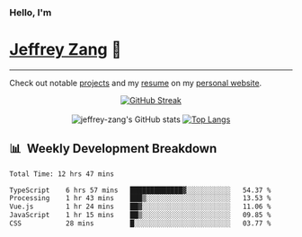 
### Hello, I'm 
# [Jeffrey Zang](https://www.linkedin.com/in/jeffreyzang/) 🦀

---

Check out notable [projects](https://jeffz.dev/projects) and my [resume](https://jeffz.dev/resume) on my [personal website](https://jeffz.dev/).

<div align = 'center'>

[![GitHub Streak](https://github-readme-streak-stats.herokuapp.com/?user=jeffrey-zang&theme=tokyonight)](https://git.io/streak-stats)
<br></br>
![jeffrey-zang's GitHub stats](https://github-readme-stats.vercel.app/api?username=jeffrey-zang&show_icons=true&theme=tokyonight&hide_rank=true&hide=stars) 
[![Top Langs](https://github-readme-stats.vercel.app/api/top-langs/?username=jeffrey-zang&hide=ShaderLab,HLSL&layout=compact&theme=tokyonight)](https://github.com/anuraghazra/github-readme-stats)

</div>

## 📊 &nbsp;Weekly Development Breakdown
<!--START_SECTION:waka-->

```txt
Total Time: 12 hrs 47 mins

TypeScript    6 hrs 57 mins   █████████████▓░░░░░░░░░░░   54.37 %
Processing    1 hr 43 mins    ███▒░░░░░░░░░░░░░░░░░░░░░   13.53 %
Vue.js        1 hr 24 mins    ██▓░░░░░░░░░░░░░░░░░░░░░░   11.06 %
JavaScript    1 hr 15 mins    ██▒░░░░░░░░░░░░░░░░░░░░░░   09.85 %
CSS           28 mins         █░░░░░░░░░░░░░░░░░░░░░░░░   03.77 %
```

<!--END_SECTION:waka-->

